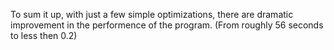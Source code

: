 
To sum it up, with just a few simple optimizations, there are dramatic improvement in the performence of the program. (From roughly 56
seconds to less then 0.2)
